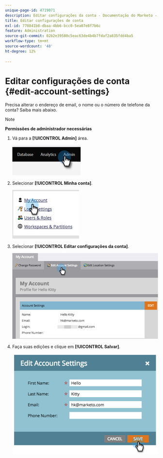 ```yaml
---
unique-page-id: 4719071
description: Editar configurações da conta - Documentação do Marketo - Documentação do produto
title: Editar configurações de conta
exl-id: 770841b8-dbaa-4bb6-bcc0-5ea07e8f7b6c
feature: Administration
source-git-commit: 02b2e39580c5eac63de4b4b7fdaf2a835fdd4ba5
workflow-type: tm+mt
source-wordcount: '48'
ht-degree: 12%

---
```


# Editar configurações de conta {#edit-account-settings}

Precisa alterar o endereço de email, o nome ou o número de telefone da conta? Saiba mais abaixo.

>[!NOTE]
>
>**Permissões de administrador necessárias**

1. Vá para a **[!UICONTROL Admin]** área.

   ![](assets/edit-account-settings-1.png)

1. Selecionar **[!UICONTROL Minha conta]**.

   ![](assets/edit-account-settings-2.png)

1. Selecionar **[!UICONTROL Editar configurações da conta]**.

   ![](assets/edit-account-settings-3.png)

1. Faça suas edições e clique em **[!UICONTROL Salvar]**.

   ![](assets/edit-account-settings-4.png)
